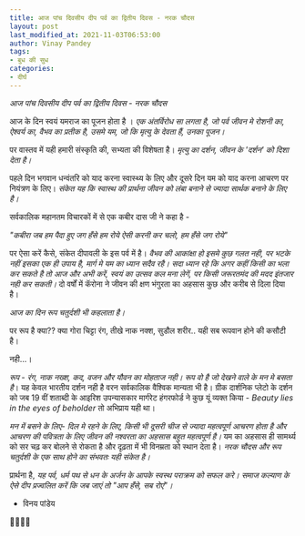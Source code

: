 ```yaml
---
title: आज पांच दिवसीय दीप पर्व का द्वितीय दिवस - नरक चौदस
layout: post
last_modified_at: 2021-11-03T06:53:00
author: Vinay Pandey
tags:
- बुध की सुध
categories:
- दीर्घ
---
```

*आज पांच दिवसीय दीप पर्व का द्वितीय दिवस - नरक चौदस*

आज के दिन स्वयं यमराज का पूजन होता है । *एक अंतर्विरोध सा लगता है, जो पर्व जीवन मे रोशनी का, ऐश्वर्य का, वैभव का प्रतीक है, उसमे यम, जो कि मृत्यु के देवता हैं, उनका पूजन।* 

पर वास्तव में यही हमारी संस्कृति की, सभ्यता की विशेषता है। *मृत्यु का दर्शन, जीवन के 'दर्शन' को दिशा देता है।*  

पहले दिन भगवान धन्वंतरि को याद करना स्वास्थ्य के लिए और दूसरे दिन यम को याद करना आचरण पर नियंत्रण के लिए। *संकेत यह कि स्वास्थ की प्रार्थना जीवन को लंबा बनाने से ज्यादा सार्थक बनाने के लिए है।*

सर्वकालिक महानतम विचारकों में से एक कबीर दास जी ने कहा है -

_"कबीरा जब हम पैदा हुए जग हँसे हम रोये_
_ऐसी करनी कर चलो, हम हँसे जग रोये"_

पर ऐसा करें कैसे, संकेत दीपावली के इस पर्व में है। *वैभव की आकांक्षा हो इसमे कुछ गलत नही, पर भटके नहीं इसका एक ही उपाय है, मार्ग मे यम का ध्यान सदैव रहै। सदा ध्यान रहे कि अगर कहीं किसी का भला कर सकते है तो आज और अभी करें, स्वयं का उत्सव कल मना लेगें, पर किसी जरूरतमंद की मदद इंतजार नही कर सकती।* दो वर्षों में कॅरोना ने जीवन की क्षण भंगुरता का अहसास कुछ और करीब से दिला दिया है। 

*आज का दिन रूप चतुर्दशी भी कहलाता है।*

पर रूप है क्या?? 
क्या गोरा चिट्टा रंग, तीखे नाक नक्श, सुडौल शरीर.. यही सब रूपवान होने की कसौटी है। 

नही...।  

*रूप -  रंग, नाक नख्श, कद, वजन और यौवन का मोहताज नही। रूप वो है जो देखने वाले के मन मे बसता है*। यह केवल भारतीय दर्शन नही है वरन सर्वकालिक वैश्विक मान्यता भी है। ग्रीक दार्शनिक प्लेटो के दर्शन को जब 19 वीं शताब्दी के आइरिश उपन्यासकार मार्गरेट हंगरफोर्ड  ने कुछ यूं व्यक्त किया - _Beauty lies in the eyes of beholder_  तो अभिप्राय यही था। 

*मन में बसने के लिए- दिल मे रहने के लिए, किसी भी दूसरी चीज से ज्यादा महत्वपूर्ण आचरण होता है और आचरण की पवित्रता के लिए जीवन की नश्वरता का अहसास बहुत महत्वपूर्ण है।* यम का अहसास ही सामर्थ्य को सर चढ़ कर बोलने से रोकता है और दृढ़ता में भी विनम्रता को स्थान देता है। *नरक चौदस और रूप चतुर्दशी के एक साथ होने का संभवतः यही संकेत है।*

प्रार्थना है, 
*यह पर्व, धर्म पथ से धन के अर्जन के आपके स्वस्थ पराक्रम को सफल करे। समाज कल्याण के ऐसे दीप प्रज्वलित करें कि जब जाएं तो _"आप हँसे, सब रोएं_"।*

- विनय पांडेय

🙏🌷🌷🙏


